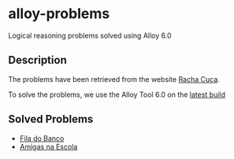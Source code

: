 # alloy-problems
Logical reasoning problems solved using Alloy 6.0

## Description

The problems have been retrieved from the website [Racha Cuca](https://rachacuca.com.br/logica/problemas/imprimir/). 

To solve the problems, we use the Alloy Tool 6.0 on the [latest build](https://alloytools.org/download.html)

## Solved Problems

- [Fila do Banco](https://rachacuca.com.br/logica/problemas/fila-do-banco/)
- [Amigas na Escola](https://rachacuca.com.br/logica/problemas/amigas-na-escola/)